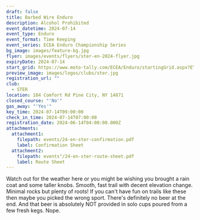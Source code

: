 ```yaml
---
draft: false
title: Barbed Wire Enduro
description: Alcohol Prohibited
event_datetime: 2024-07-14
event_type: Enduro
event_format: Time Keeping
event_series: ECEA Enduro Championship Series
bg_image: images/feature-bg.jpg
flyer: images/events/flyers/ster-en-2024-flyer.jpg
expiryDate: 2024-07-14
start_grid: https://www.moto-tally.com/ECEA/Enduro/startingGrid.aspx?EY=2024&EID=8
preview_image: images/logos/clubs/ster.jpg
registration_url: ""
club:
  - STER
location: 184 Comfort Rd Pine City, NY 14871
closed_course: "'No'"
gas_away: "'Yes'"
key_time: 2024-07-14T09:00:00
check_in_time: 2024-07-14T07:00:00
registration_date: 2024-06-14T04:00:00.000Z
attachments:
  attachment1:
    filepath: events/24-en-ster-confirmation.pdf
    label: Confirmation Sheet
  attachment2:
    filepath: events"/24-en-ster-route-sheet.pdf
    label: Route Sheet
---
```


Watch out for the weather here or you might be wishing you brought a rain coat and some taller knobs. Smooth, fast trail with decent elevation change. Minimal rocks but plenty of roots! If you can't have fun on trails like these then maybe you picked the wrong sport. There's definitely no beer at the end. And that beer is absolutely NOT provided in solo cups poured from a few fresh kegs. Nope.